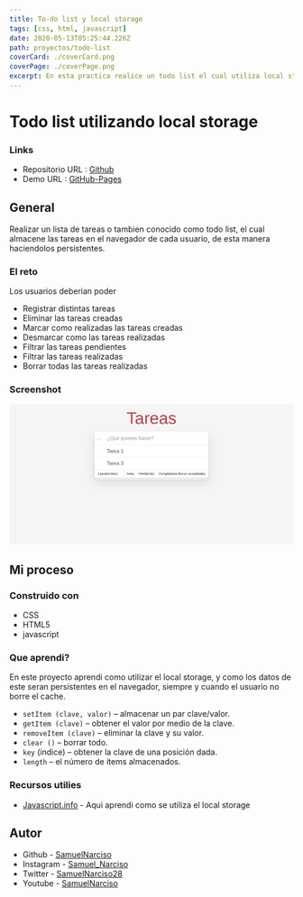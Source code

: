 ```yaml
---
title: To-do list y local storage
tags: [css, html, javascript]
date: 2020-05-13T05:25:44.226Z
path: proyectos/todo-list
coverCard: ./coverCard.png
coverPage: ./coverPage.png
excerpt: En esta practica realice un todo list el cual utiliza local storage para almacenar los distintos todos que el usuario registra.
---
```


# Todo list utilizando local storage

### Links

- Repositorio URL : [Github](https://github.com/SamuelNarciso/Todo-list)
- Demo URL : [GitHub-Pages](https://samuelnarciso.github.io/Todo-list/)

## General
Realizar un lista de tareas o tambien conocido como todo list, el cual almacene las tareas en el navegador de cada usuario, de esta manera haciendolos persistentes.


### El reto

Los usuarios deberian poder

- Registrar distintas tareas
- Eliminar las tareas creadas
- Marcar como realizadas las tareas creadas
- Desmarcar como las tareas realizadas
- Filtrar las tareas pendientes
- Filtrar las tareas realizadas
- Borrar todas las tareas realizadas

### Screenshot

![](./coverPage.png)

## Mi proceso

### Construido con

- CSS
- HTML5
- javascript

### Que aprendi?

En este proyecto aprendi como utilizar el local storage, y como los datos de este seran persistentes en el navegador, siempre y cuando el usuario no borre el cache.

- `setItem (clave, valor)` – almacenar un par clave/valor.
- `getItem (clave)` – obtener el valor por medio de la clave.
- `removeItem (clave)` – eliminar la clave y su valor.
- `clear ()` – borrar todo.
- `key` (índice) – obtener la clave de una posición dada.
- `length` – el número de ítems almacenados.

### Recursos utilies

- [Javascript.info](https://es.javascript.info/localstorage) - Aqui aprendi como se utiliza el local storage

## Autor

- Github - [SamuelNarciso](https://github.com/SamuelNarciso)
- Instagram - [Samuel_Narciso](https://www.instagram.com/samuel_narciso/)
- Twitter - [SamuelNarciso28](https://twitter.com/SamuelNarciso28)
- Youtube - [SamuelNarciso](https://www.youtube.com/channel/UCdlswAjW13BPfV9jo5VLJnQ)
